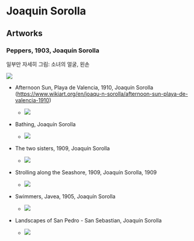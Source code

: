 # Joaquin Sorolla



## Artworks

### Peppers, 1903, Joaquín Sorolla

일부만 자세히 그림: 소녀의 얼굴, 왼손

<img src="https://64.media.tumblr.com/76cffcfbeb690c81002155d429d976e8/437211586b9e97f5-be/s1280x1920/da1092f2a488267bd60a53ba4a8a99f1f9d19746.jpg">










* Afternoon Sun, Playa de Valencia, 1910, Joaquín Sorolla (https://www.wikiart.org/en/joaqu-n-sorolla/afternoon-sun-playa-de-valencia-1910)
  - <img src="https://64.media.tumblr.com/27f5456957794c55f7a2f61b01a02d78/4cf77bea4d83258a-69/s1280x1920/53249c609c0654dac99ab9c9e8d8376653a26d8f.jpg">

* Bathing, Joaquín Sorolla
  - <img src="https://64.media.tumblr.com/68274da747d98f7b109a2f731d995dd4/11c66d7624c347cc-44/s1280x1920/0b845a90b53848706d141fa67f9ae437afa0a734.jpg">
  
* The two sisters, 1909, Joaquín Sorolla
  - <img src="https://64.media.tumblr.com/c6a0d25039560ae50dbdcb6357f6677f/9f7421ddae960a84-c9/s1280x1920/8b2624ba83d4dcec8de902cec6c4437ed521a78c.jpg">
  
* Strolling along the Seashore, 1909, Joaquín Sorolla, 1909
  - <img src="https://64.media.tumblr.com/bdcb0e1898e7ab77ceae3c9968336cae/a63c55c24d74901c-af/s640x960/f32bbf43859b077725e5a8a2d4a57ff42c8241cb.jpg">

* Swimmers, Javea, 1905, Joaquín Sorolla
  - <img src="https://64.media.tumblr.com/e83cd1a7db8331a8a00a4509a4359b86/57fa002cb7b647f5-34/s640x960/7aa4f03420958547211c0a7a694187b416c32052.jpg">

* Landscapes of San Pedro - San Sebastian, Joaquín Sorolla
  - <img src="https://64.media.tumblr.com/7ca9edaa2ef52ec5094fee884845a55d/c52abb0a6b1e2ce5-04/s1280x1920/684d5b7ffea7106184ba46bdc0a2e14260197b87.jpg">
  
